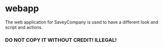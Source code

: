 # webapp
The web application for SaveyCompany is used to have a different look and script and actions.
### DO NOT COPY IT WITHOUT CREDIT! ILLEGAL!

